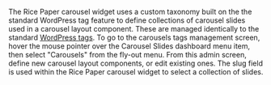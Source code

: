 The Rice Paper carousel widget uses a custom taxonomy built on the the standard WordPress tag feature to define collections of carousel slides used in a carousel layout component. These are managed identically to the standard [WordPress tags](http://ewp.guide/go/tags). To go to the carousels tags management screen, hover the mouse pointer over the Carousel Slides dashboard menu item, then select "Carousels" from the fly-out menu. From this admin screen, define new carousel layout components, or edit existing ones. The slug field is used within the Rice Paper carousel widget to select a collection of slides.